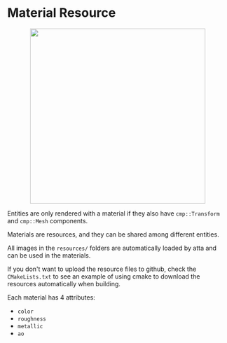 <!--
title: Material Resource
description: Introduction to atta materials
image: https://storage.googleapis.com/atta-images/docs/tutorial/material-resource/2022-08-19.png
-->
# Material Resource

<div align="center">
  <img src="https://storage.googleapis.com/atta-images/docs/tutorial/material-resource/2022-08-19.png" height="400">
</div>

Entities are only rendered with a material if they also have `cmp::Transform` and `cmp::Mesh` components.

Materials are resources, and they can be shared among different entities.

All images in the `resources/` folders are automatically loaded by atta and can be used in the materials.

If you don't want to upload the resource files to github, check the `CMakeLists.txt` to see an example of using cmake to download the resources automatically when building.

Each material has 4 attributes: 
 - `color`
 - `roughness`
 - `metallic`
 - `ao`

